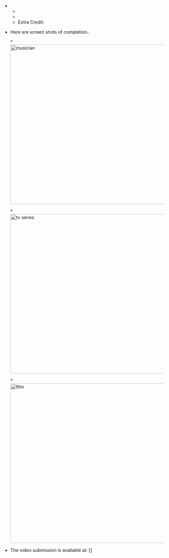 * 
  * 
  * 
  * Extra Credit: 


    
* Here are screen shots of completion..

    *<img alt="musician" src="https://github.com/mallywal/cs533-f23/assets/144044644/f3626a68-8abf-433f-b5d3-bd5e4c1b2a69" width="500">

    *<img alt="tv series" src="https://github.com/mallywal/cs533-f23/assets/144044644/8170a4be-6750-4c51-8ae3-aa23f52db3ad" width="500">

    *<img  alt="film" src="https://github.com/mallywal/cs533-f23/assets/144044644/ee86ef71-aae3-4990-afc7-9dc319d30681" width="500">


* The video submission is available at: []
